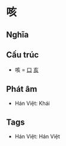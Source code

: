 # 咳

## Nghĩa

## Cấu trúc
* 咳 = [口](口.md) [亥](亥.md)

## Phát âm

* Hán Việt: Khái

## Tags
* Hán Việt: Hán Việt

<script>window.HANZI_FIELD='咳';</script>
